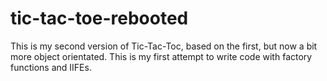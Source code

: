 # tic-tac-toe-rebooted
This is my second version of Tic-Tac-Toc, based on the first, but now a bit more object orientated. This is my first attempt to write code with factory functions and IIFEs.
